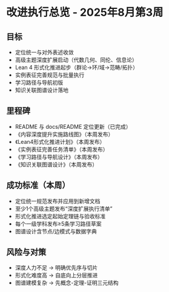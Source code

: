 # 改进执行总览 - 2025年8月第3周

## 目标

- 定位统一与对外表述收敛
- 高级主题深度扩展启动（代数几何、同伦、信息论）
- Lean 4 形式化推进起步（群论→环/域→范畴/拓扑）
- 实例表征完善规范与批量执行
- 学习路径与导航初版
- 知识关联图谱设计落地

## 里程碑

- README 与 docs/README 定位更新（已完成）
- 《内容深度提升实施路线图》（本周发布）
- 《Lean4形式化推进计划》（本周发布）
- 《实例表征完善任务清单》（本周发布）
- 《学习路径与导航设计》（本周发布）
- 《知识关联图谱设计》（本周发布）

## 成功标准（本周）

- 定位统一规范发布并应用到新增文档
- 至少1个高级主题发布“深度扩展执行清单”
- 形式化推进选定起始定理链与验收标准
- 每个一级学科发布≥5条学习路径草案
- 图谱设计含节点/边模式与数据字典

## 风险与对策

- 深度人力不足 → 明确优先序与切片
- 形式化难度高 → 自底向上分层推进
- 图谱建模复杂 → 先概念-定理-证明三元结构
